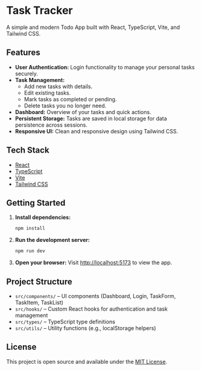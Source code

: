 # Task Tracker

A simple and modern Todo App built with React, TypeScript, Vite, and Tailwind CSS.

## Features

- **User Authentication:** Login functionality to manage your personal tasks securely.
- **Task Management:**
  - Add new tasks with details.
  - Edit existing tasks.
  - Mark tasks as completed or pending.
  - Delete tasks you no longer need.
- **Dashboard:** Overview of your tasks and quick actions.
- **Persistent Storage:** Tasks are saved in local storage for data persistence across sessions.
- **Responsive UI:** Clean and responsive design using Tailwind CSS.

## Tech Stack

- [React](https://react.dev/)
- [TypeScript](https://www.typescriptlang.org/)
- [Vite](https://vitejs.dev/)
- [Tailwind CSS](https://tailwindcss.com/)

## Getting Started

1. **Install dependencies:**
   ```bash
   npm install
   ```
2. **Run the development server:**
   ```bash
   npm run dev
   ```
3. **Open your browser:**
   Visit [http://localhost:5173](http://localhost:5173) to view the app.

## Project Structure

- `src/components/` – UI components (Dashboard, Login, TaskForm, TaskItem, TaskList)
- `src/hooks/` – Custom React hooks for authentication and task management
- `src/types/` – TypeScript type definitions
- `src/utils/` – Utility functions (e.g., localStorage helpers)

## License

This project is open source and available under the [MIT License](LICENSE).

